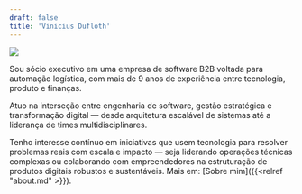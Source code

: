```yaml
---
draft: false
title: 'Vinicius Dufloth'
---
```


![](/images/vinis-photo-profile.jpg)

Sou sócio executivo em uma empresa de software B2B voltada para automação logística, com mais de 9 anos de experiência entre tecnologia, produto e finanças.

Atuo na interseção entre engenharia de software, gestão estratégica e transformação digital — desde arquitetura escalável de sistemas até a liderança de times multidisciplinares. 

Tenho interesse contínuo em iniciativas que usem tecnologia para resolver problemas reais com escala e impacto — seja liderando operações técnicas complexas ou colaborando com empreendedores na estruturação de produtos digitais robustos e sustentáveis. Mais em: [Sobre mim]({{<relref "about.md" >}}).